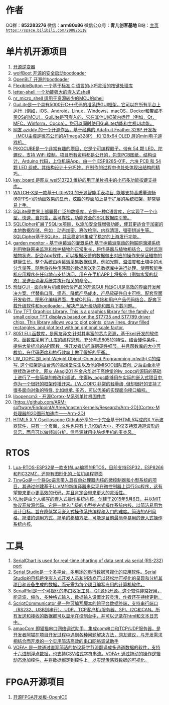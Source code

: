 ﻿# 作者
QQ群：**852283276**
微信：**arm80x86**
微信公众号：**青儿创客基地**
B站：[主页 `https://space.bilibili.com/208826118`](https://space.bilibili.com/208826118)

# 单片机开源项目
1. [开源逆变器](https://openinverter.org/wiki/Main_Page)
2. [wolfBoot 开源的安全启动bootloader](https://github.com/wolfSSL/wolfBoot)
3. [OpenBLT 开源的bootloader](https://github.com/feaser/openblt)
4. [FlexibleButton 一个基于标准 C 语言的小巧灵活的按键处理库](https://github.com/murphyzhao/FlexibleButton)
5. [letter-shell 一个功能强大的嵌入式shell](https://github.com/NevermindZZT/letter-shell)
6. [nr_micro_shell 适用于资源较少的MCU的shell](https://github.com/Nrusher/nr_micro_shell)
7. [GuiLite是一个具有5000行C++代码的准系统GUI框架，它可以在所有平台上运行（例如，iOS，Android，Linux，Windows，macOS，Docker和带或不带OS的MCU）。GuiLite是可嵌入的，它在其他UI框架内运行（例如，Qt，MFC，Winform，Cocoa）。您可以同时使用GuiLite功能和主机UI功能。](https://github.com/idea4good/GuiLite)
8. [网友 aziddy 的一个开源作品，基于经典的 Adafruit Feather 328P 开发板（MCU主控是微芯公司的ATmega328P） 和 128x64 OLED 屏的mini电子游戏机。](https://github.com/aziddy/Mini-OLED-Retro-Handheld)
9. [PIKOCUBE是一个非常有趣的项目，它是个可编程骰子，带有 54 颗 LED、陀螺仪，支持 WiFi 控制。项目所有资料都是公开的，包含PCB图纸，结构设计，Arduino 代码，上位机端App。由一个 ESP8285-01F、六块 PCB 和 54 颗 LED 组成。其结构设计十分巧妙，在制作的过程中也处处体现出结构的精巧。](https://make.quwj.com/project/214)
10. [key_board 是网友 wei513723 维护的用于单片机中的小巧多功能按键支持库。](https://gitee.com/wei513723/key_board) 
11. [WATCH-X是一款基于LittleVGL的开源智能手表项目, 能够支持高质量流畅(60FPS+)的动画效果的显示，炫酷的界面加上易于扩展的系统框架，非常容易上手。](https://github.com/FASTSHIFT/WatchX)
12. [SQLite是世界上部署最广泛的数据库，它是一种C语言库，它实现了一个小型，快速，自包含，高可靠性，功能齐全的SQL数据库引擎。](https://www.sqlite.org/index.html)
13. [SQLCipher扩展了SQLite项目，以添加安全性增强功能，使其更适合于加密的本地数据存储，例如：动态加密，篡改检测，内存清理，强密钥派生等。SQLCipher基于SQLite，并且稳定地集成了稳定的上游发行功能。](https://github.com/sqlcipher/sqlcipher)
14. [garden monitor - 基于树莓派的灌溉系统 基于树莓派驱动的物联网滴灌系统利用物联网来监测和维护植物的正常生长，将传感器与植物相结合，实时监测植物状态，配合App软件，可以根据反馈的数据做出对应的操作来保证植物的健康生长。整个系统由树莓派采集数据信息，例如光照、温湿度和土壤中的水分含量等，随后将各种传感器的数据传送到云数据库中进行处理。使用智能手机应用程序在任何地点支持访问，用户在手机APP上将指令（例如水泵的状态）发送至滴灌系统并执行相关的命令。](https://www.instructables.com/Raspberry-Pi-Powered-IOT-Garden/)
15. [玲珑GUI - 面向单片机级别低价产品的开源GUI 玲珑GUI是高效的界面开发解决方案。代替串口屏、组态，降低产品成本，产品软硬件自主可控。配套界面开发软件，图形化编辑界面，生成C代码，直接和用户产品代码结合。配套下载升级软件和bootloader，解决产品升级功能和图片下载问题。](https://gitee.com/gzbkey/LingLongGUI)
16. [Tiny TFT Graphics Library. This is a graphics library for the family of small colour TFT displays based on the ST7735 and ST7789 driver chips. This library allows you to plot points, draw lines, draw filled rectangles, and plot text with an optional scale factor.](http://www.technoblogy.com/show?L6I=)
17. [8051 ELL函数库，是网友泽文i针对其丰富的芯片资源，基于keil开发的软件包。函数库采用了LL库的编程思想，充分考虑8051的特性，结合硬件条件，提供大量标准的API函数，供开发者访问底层硬件细节。并且函数库的大小可裁剪，在代码密度和执行效率上做了很好的平衡。](https://gitee.com/zeweni/ELL-8051-LIB)
18. [LW_OOPC 是Light-Weight Object-Oriented Programming in(with) C的缩写, 这个框架是由台湾的高焕堂先生以及他的MISOO团队首创, 之后由金永华继续改进优化。网友 Akagi201 在金永华对于高焕堂的lw_oopc的源码的基础上进行了一些简单的修改和调试，使得lw_oopc能够用在实际的嵌入式项目中, 作为一个很好的框架传播开来。LW_OOPC 非常的轻量级, 但却很好的支持了很多面向对象的特性, 比如继承, 多态，可以优美的实现面向接口编程。](https://github.com/Akagi201/lw_oopc)
19. [libopencm3 - 开源Cortex-M系列单片机固件库](https://github.com/libopencm3/libopencm3)
20. [https://github.com/ARM-software/EndpointAI/tree/master/Kernels/Research/Arm-2D](Cortex-M处理器的2D图形加速库——Arm-2D)
21. [HTML5 X Y Oscilloscope Github分享的一个完全基于HTML5写成的X Y示波器软件，只有一个页面，文件也只有十几KB的大小，不仅支持双通道波形的显示，而且可以做频谱分析。信号源就用电脑或手机的麦克风。](https://github.com/Sean-Bradley/Oscilloscope)

# RTOS
1. [Lua-RTOS-ESP32是一款支持Lua编程的RTOS，目前支持ESP32，ESP8266和PIC32MZ，还带有图形化的上位机编程界面](https://github.com/whitecatboard/Lua-RTOS-ESP32)
2. [TinyGo是一个将Go语言带入具有单处理器内核的微控制器和小型系统的项目，其通过创建基于LLVM的新编译器来实现在微控制器上运行Go程序，这有望带来更小更高效的代码，并且肯定会带来更大的灵活性。](https://github.com/tinygo-org/tinygo)
3.  [KLite是由个人编写的嵌入式操作系统内核，创建于2015年5月6日，并以MIT协议开放源代码。它是一款入门级的小型抢占式操作系统内核，以简洁易用为设计目标，旨在降低学习嵌入式操作系统编程和入门的难度。简洁的API风格，简洁的调用方式，简单的移植方法，可能是目前最简单易用的嵌入式操作系统内核.](https://gitee.com/kerndev/klite)

# 工具
1. [ SerialChart is used for real-time charting of data sent via serial (RS-232) port](https://github.com/starlino/serialchart)
2. [Serial Studio是一个多平台，多用途的串行数据可视化的应用软件。Serial Studio的目标是使嵌入式开发人员和制造商可以轻松地可视化的呈现和分析其项目和设备生成的数据，而无需为每个项目编写专用的计算机软件。](https://github.com/Serial-Studio/Serial-Studio)
3. [SerialPlot是一个可视化的串口收发工具，QT源码开源。这个软件非常好用，能录波、缩放、多种格式输入，数据输入设置比较灵活，作者还在持续更新。](https://github.com/hyOzd/serialplot)
4. [ScriptCommunicator 是一种可编写脚本的跨平台数据终端，支持串行端口（RS232、USB到串行）、UDP、TCP客户机/服务器、SPI、I2C和CAN。所有发送和接收的数据都可以显示在控制台中，并可以记录在html和文本日志中。](https://github.com/szieke/ScriptCommunicator_serial-terminal)
5. [amaoCom 即猫猫串口网络调试助手，集成com串口和TCP/UDP服务器，是开发者阿猫在项目开发过程中遇到各种问题解决方法，网友建议，与开发需求相结合而开发的一个实用简洁高效的串口网络调试助手](http://www.amaocom.com/)
6. [VOFA+ 是一款通过直观简洁的协议将字节流翻译成多通道数据的软件，支持十六进制浮点数据，也支持CSV格式字符串流。VOFA+ 通过拖动的操作逻辑动态添加控件，并将数据绑定到控件上，以实现传感器数据的可视化。](https://www.vofa.plus/)

# FPGA开源项目
1. [开源FPGA开发板-OpenICE](https://my.oschina.net/u/4583591/blog/4423205)
